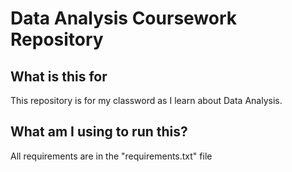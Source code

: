 # Data Analysis Coursework Repository

## What is this for
This repository is for my classword as I learn about Data Analysis.

## What am I using to run this?
All requirements are in the "requirements.txt" file
